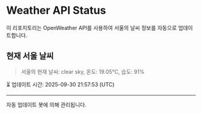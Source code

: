 
# Weather API Status

이 리포지토리는 OpenWeather API를 사용하여 서울의 날씨 정보를 자동으로 업데이트합니다.

## 현재 서울 날씨
> 서울의 현재 날씨: clear sky, 온도: 19.05°C, 습도: 91%

⏳ 업데이트 시간: 2025-09-30 21:57:53 (UTC)

---
자동 업데이트 봇에 의해 관리됩니다.
